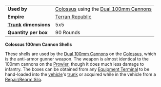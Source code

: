 |                                                 |                                                                                                      |
| ----------------------------------------------- | ---------------------------------------------------------------------------------------------------- |
| **Used by**                                     | [Colossus](../vehicles/Colossus.md) using the [Dual 100mm Cannons](../weapons/Dual_100mm_Cannons.md) |
| **Empire**                                      | [Terran Republic](../factions/Terran_Republic.md)                                                         |
| **[Trunk](../terminology/Trunk.md) dimensions** | 5x5                                                                                                  |
| **Quantity per box**                            | 90 Rounds                                                                                            |

**Colossus 100mm Cannon Shells**

These shells are used by the
[Dual 100mm Cannons](../weapons/Dual_100mm_Cannons.md) on the
[Colossus](../vehicles/Colossus.md), which is the anti-armor gunner weapon. The
weapon is almost identical to the 100mm cannons on the
[Prowler](../vehicles/Prowler.md), though it does much less damage to infantry.
The boxes can be obtained from any
[Equipment Terminal](../items/Equipment_Terminal.md) to be hand-loaded into the
[vehicle](../vehicles/index.md)'s [trunk](../terminology/Trunk.md) or acquired
while in the vehicle from a [Repair/Rearm Silo](../items/Repair_Rearm_Silo.md).
